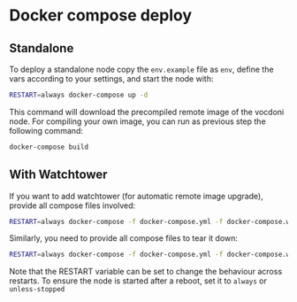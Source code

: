 # Docker compose deploy

## Standalone

To deploy a standalone node copy the `env.example` file as `env`, define the vars according to your settings, and start the node with:

```bash
RESTART=always docker-compose up -d
```

This command will download the precompiled remote image of the vocdoni node.
For compiling your own image, you can run as previous step the following command:

```bash
docker-compose build
```

## With Watchtower

If you want to add watchtower (for automatic remote image upgrade), provide all compose files involved:

```bash
RESTART=always docker-compose -f docker-compose.yml -f docker-compose.watchtower.yml up -d
```

Similarly, you need to provide all compose files to tear it down:

```bash
RESTART=always docker-compose -f docker-compose.yml -f docker-compose.watchtower.yml down
```

Note that the RESTART variable can be set to change the behaviour across restarts. To ensure the node is started after a reboot, set it to `always` or `unless-stopped`

